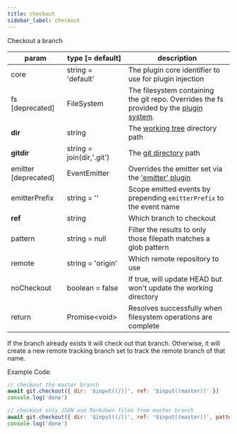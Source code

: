 ```yaml
---
title: checkout
sidebar_label: checkout
---
```


Checkout a branch

| param                | type [= default]          | description                                                                                               |
| -------------------- | ------------------------- | --------------------------------------------------------------------------------------------------------- |
| core                 | string = 'default'        | The plugin core identifier to use for plugin injection                                                    |
| fs [deprecated]      | FileSystem                | The filesystem containing the git repo. Overrides the fs provided by the [plugin system](./plugin_fs.md). |
| **dir**              | string                    | The [working tree](dir-vs-gitdir.md) directory path                                                       |
| **gitdir**           | string = join(dir,'.git') | The [git directory](dir-vs-gitdir.md) path                                                                |
| emitter [deprecated] | EventEmitter              | Overrides the emitter set via the ['emitter' plugin](./plugin_emitter.md)                                 |
| emitterPrefix        | string = ''               | Scope emitted events by prepending `emitterPrefix` to the event name                                      |
| **ref**              | string                    | Which branch to checkout                                                                                  |
| pattern              | string = null             | Filter the results to only those filepath matches a glob pattern                                          |
| remote               | string = 'origin'         | Which remote repository to use                                                                            |
| noCheckout           | boolean = false           | If true, will update HEAD but won't update the working directory                                          |
| return               | Promise\<void\>           | Resolves successfully when filesystem operations are complete                                             |

If the branch already exists it will check out that branch. Otherwise, it will create a new remote tracking branch set to track the remote branch of that name.

Example Code:

```js live
// checkout the master branch
await git.checkout({ dir: '$input((/))', ref: '$input((master))' })
console.log('done')
```

```js live
// checkout only JSON and Markdown files from master branch
await git.checkout({ dir: '$input((/))', ref: '$input((master))', pattern: '$input((**\/*.{json,md}))' })
console.log('done')
```

<script>
(function rewriteEditLink() {
  const el = document.querySelector('a.edit-page-link.button');
  if (el) {
    el.href = 'https://github.com/isomorphic-git/isomorphic-git/edit/master/src/commands/checkout.js';
  }
})();
</script>